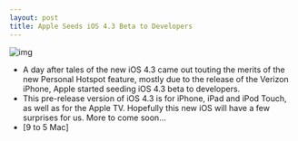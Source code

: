 ```yaml
---
layout: post
title: Apple Seeds iOS 4.3 Beta to Developers
---
```

![img](http://media.idownloadblog.com/wp-content/uploads/2011/01/iOS-4.3-Beta.png)
* A day after tales of the new iOS 4.3 came out touting the merits of the new Personal Hotspot feature, mostly due to the release of the Verizon iPhone, Apple started seeding iOS 4.3 beta to developers.
* This pre-release version of iOS 4.3 is for iPhone, iPad and iPod Touch, as well as for the Apple TV. Hopefully this new iOS will have a few surprises for us. More to come soon…
* [9 to 5 Mac]

